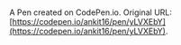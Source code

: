 # 

A Pen created on CodePen.io. Original URL: [https://codepen.io/ankit16/pen/yLVXEbY](https://codepen.io/ankit16/pen/yLVXEbY).


